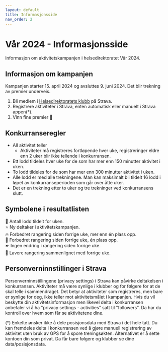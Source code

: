 ```yaml
---
layout: default
title: Informasjonsside
nav_order: 2
---
```


# Vår 2024 - Informasjonsside

Informasjon om aktivitetskampanjen i helsedirektoratet Vår 2024.

## Informasjon om kampanjen

Kampanjen starter 15. april 2024 og avsluttes 9. juni 2024. Det blir trekning av premier underveis.

1. Bli medlem i [Helsedirektoratets klubb](https://www.strava.com/clubs/754665) på Strava.
2. Registrere aktiviteter i Strava, enten automatisk eller manuelt i Strava appen(*).
3. Vinn fine premier 🥇

## Konkurranseregler

* All aktivitet teller
  * Aktiviteter må registreres fortløpende hver uke, registreringer eldre enn 2 uker blir ikke tellende i konkurransen.  
* Ett lodd tildeles hver uke for de som har mer enn 150 minutter aktivitet i uken.
* To lodd tildeles for de som har mer enn 300 minutter aktivitet i uken.
* Alle lodd er med alle trekningene. Man kan maksimalt bli tildelt 16 lodd i løpet av konkurranseperioden som går over åtte uker.
* Det er en trekning etter to uker og tre trekninger ved konkurransens slutt.

## Symbolene i resultatlisten

🎫 Antall lodd tildelt for uken.  
⭐ Ny deltaker i aktivitetskampanjen.  
🔥 Forbedret rangering siden forrige uke, mer enn én plass opp.  
🔺 Forbedret rangering siden forrige uke, én plass opp.  
⏩ Ingen endring i rangering siden forrige uke.  
🔻 Lavere rangering sammenlignet med forrige uke.  

## Personverninnstillinger i Strava

Personverninnstillingene (privacy settings) i Strava kan påvirke deltakelsen i konkurransen. Aktiviteter må være synlige i klubber og for følgere for at de skal telle i sammendraget. Det betyr at aktiviteter som registreres, men bare er synlige for deg, ikke teller mot aktivitetsmålet i kampanjen. Hvis du vil beskytte din aktivitetsinformasjon men likevel delta i konkurransen anbefaler vi å ha "privacy settings - activities" satt til "followers". Da har du kontroll over hvem som får se aktivitetene dine.

(*) Enkelte ønsker ikke å dele posisjonsdata med Strava i det hele tatt. Du kan fremdeles delta i konkurransen ved å gjøre manuell registrering av aktivitet uten bruk av GPS for å spore treningsøkten. Alternativet er å sette kontoen din som privat. Da får bare følgere og klubber se dine data/posisjonsdata.  
